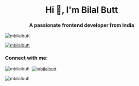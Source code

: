 <h1 align="center">Hi 👋, I'm Bilal Butt</h1>
<h3 align="center">A passionate frontend developer from India</h3>

<p align="left"> <img src="https://komarev.com/ghpvc/?username=mbilalbutt&label=Profile%20views&color=0e75b6&style=flat" alt="mbilalbutt" /> </p>

<p align="left"> <a href="https://github.com/ryo-ma/github-profile-trophy"><img src="https://github-profile-trophy.vercel.app/?username=mbilalbutt" alt="mbilalbutt" /></a> </p>

<h3 align="left">Connect with me:</h3>
<p align="left">
</p>

<p><img align="left" src="https://github-readme-stats.vercel.app/api/top-langs?username=mbilalbutt&show_icons=true&locale=en&layout=compact" alt="mbilalbutt" /></p>

<p>&nbsp;<img align="center" src="https://github-readme-stats.vercel.app/api?username=mbilalbutt&show_icons=true&locale=en" alt="mbilalbutt" /></p>

<p><img align="center" src="https://github-readme-streak-stats.herokuapp.com/?user=mbilalbutt&" alt="mbilalbutt" /></p>
